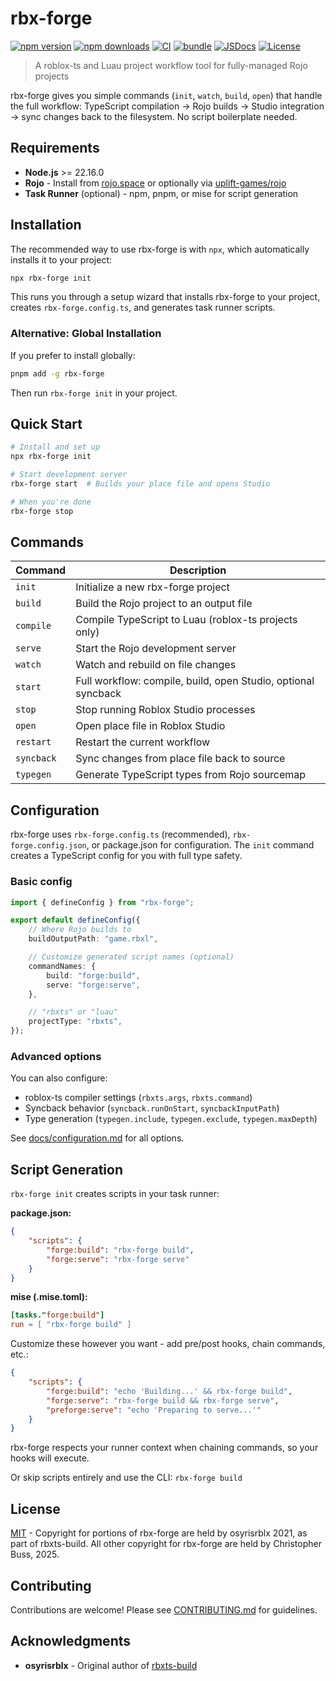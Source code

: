 # rbx-forge

[![npm version][npm-version-src]][npm-version-href]
[![npm downloads][npm-downloads-src]][npm-downloads-href]
[![CI][ci-src]][ci-href] [![bundle][bundle-src]][bundle-href]
[![JSDocs][jsdocs-src]][jsdocs-href] [![License][license-src]][license-href]

> A roblox-ts and Luau project workflow tool for fully-managed Rojo projects

rbx-forge gives you simple commands (`init`, `watch`, `build`, `open`) that
handle the full workflow: TypeScript compilation → Rojo builds → Studio
integration -> sync changes back to the filesystem. No script boilerplate
needed.

## Requirements

- **Node.js** >= 22.16.0
- **Rojo** - Install from [rojo.space](https://rojo.space) or optionally via
  [uplift-games/rojo](https://github.com/UpliftGames/rojo/releases/)
- **Task Runner** (optional) - npm, pnpm, or mise for script generation

## Installation

The recommended way to use rbx-forge is with `npx`, which automatically installs
it to your project:

```bash
npx rbx-forge init
```

This runs you through a setup wizard that installs rbx-forge to your project,
creates `rbx-forge.config.ts`, and generates task runner scripts.

### Alternative: Global Installation

If you prefer to install globally:

```bash
pnpm add -g rbx-forge
```

Then run `rbx-forge init` in your project.

## Quick Start

```bash
# Install and set up
npx rbx-forge init

# Start development server
rbx-forge start  # Builds your place file and opens Studio

# When you're done
rbx-forge stop
```

## Commands

| Command    | Description                                                   |
| ---------- | ------------------------------------------------------------- |
| `init`     | Initialize a new rbx-forge project                            |
| `build`    | Build the Rojo project to an output file                      |
| `compile`  | Compile TypeScript to Luau (roblox-ts projects only)          |
| `serve`    | Start the Rojo development server                             |
| `watch`    | Watch and rebuild on file changes                             |
| `start`    | Full workflow: compile, build, open Studio, optional syncback |
| `stop`     | Stop running Roblox Studio processes                          |
| `open`     | Open place file in Roblox Studio                              |
| `restart`  | Restart the current workflow                                  |
| `syncback` | Sync changes from place file back to source                   |
| `typegen`  | Generate TypeScript types from Rojo sourcemap                 |

## Configuration

rbx-forge uses `rbx-forge.config.ts` (recommended), `rbx-forge.config.json`, or
package.json for configuration. The `init` command creates a TypeScript config
for you with full type safety.

### Basic config

```typescript
import { defineConfig } from "rbx-forge";

export default defineConfig({
	// Where Rojo builds to
	buildOutputPath: "game.rbxl",

	// Customize generated script names (optional)
	commandNames: {
		build: "forge:build",
		serve: "forge:serve",
	},

	// "rbxts" or "luau"
	projectType: "rbxts",
});
```

### Advanced options

You can also configure:

- roblox-ts compiler settings (`rbxts.args`, `rbxts.command`)
- Syncback behavior (`syncback.runOnStart`, `syncbackInputPath`)
- Type generation (`typegen.include`, `typegen.exclude`, `typegen.maxDepth`)

See [docs/configuration.md](docs/configuration.md) for all options.

## Script Generation

`rbx-forge init` creates scripts in your task runner:

**package.json:**

```json
{
	"scripts": {
		"forge:build": "rbx-forge build",
		"forge:serve": "rbx-forge serve"
	}
}
```

**mise (.mise.toml):**

```toml
[tasks."forge:build"]
run = [ "rbx-forge build" ]
```

Customize these however you want - add pre/post hooks, chain commands, etc.:

```json
{
	"scripts": {
		"forge:build": "echo 'Building...' && rbx-forge build",
		"forge:serve": "rbx-forge build && rbx-forge serve",
		"preforge:serve": "echo 'Preparing to serve...'"
	}
}
```

rbx-forge respects your runner context when chaining commands, so your hooks
will execute.

Or skip scripts entirely and use the CLI: `rbx-forge build`

## License

[MIT](LICENSE) - Copyright for portions of rbx-forge are held by osyrisrblx
2021, as part of rbxts-build. All other copyright for rbx-forge are held by
Christopher Buss, 2025.

## Contributing

Contributions are welcome! Please see [CONTRIBUTING.md](CONTRIBUTING.md) for
guidelines.

## Acknowledgments

- **osyrisrblx** - Original author of
  [rbxts-build](https://github.com/roblox-ts/rbxts-build)

<!-- Badges -->

[npm-version-src]:
	https://img.shields.io/npm/v/rbx-forge?style=flat&colorA=080f12&colorB=1fa669
[npm-version-href]: https://npmjs.com/package/rbx-forge
[npm-downloads-src]:
	https://img.shields.io/npm/dm/rbx-forge?style=flat&colorA=080f12&colorB=1fa669
[npm-downloads-href]: https://npmjs.com/package/rbx-forge
[ci-src]:
	https://img.shields.io/github/actions/workflow/status/christopher-buss/rbx-forge/ci.yaml?style=flat&colorA=080f12&colorB=1fa669
[ci-href]:
	https://github.com/christopher-buss/rbx-forge/actions/workflows/ci.yaml
[bundle-src]:
	https://img.shields.io/bundlephobia/minzip/rbx-forge?style=flat&colorA=080f12&colorB=1fa669&label=minzip
[bundle-href]: https://bundlephobia.com/result?p=rbx-forge
[license-src]:
	https://img.shields.io/github/license/christopher-buss/rbx-forge.svg?style=flat&colorA=080f12&colorB=1fa669
[license-href]: https://github.com/christopher-buss/rbx-forge/blob/main/LICENSE
[jsdocs-src]:
	https://img.shields.io/badge/jsdocs-reference-080f12?style=flat&colorA=080f12&colorB=1fa669
[jsdocs-href]: https://www.jsdocs.io/package/rbx-forge
